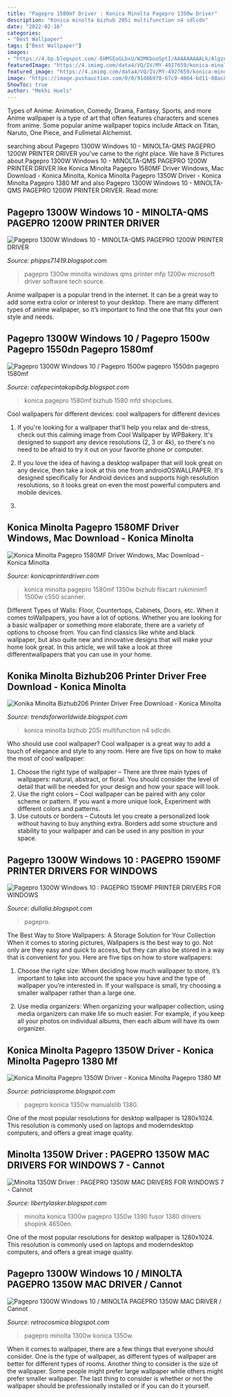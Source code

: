 ```yaml
---
title: "Pagepro 1580mf Driver : Konica Minolta Pagepro 1350w Driver"
description: "Konica minolta bizhub 205i multifunction n4 sdlcdn"
date: "2022-02-16"
categories:
- "Best Wallpaper"
tags: ["Best Wallpaper"]
images:
- "https://4.bp.blogspot.com/-EHMSEoGLbxU/W2MKbooSptI/AAAAAAAAALk/AlgznNeVKpoTayt0aOMFu5KtN35vJCf_QCLcBGAs/s320/bbb.jpg"
featuredImage: "https://4.imimg.com/data4/VQ/IV/MY-4927659/konica-minolta-page-pro-1300w-toner-cartridges-250x250.jpg"
featured_image: "https://4.imimg.com/data4/VQ/IV/MY-4927659/konica-minolta-page-pro-1300w-toner-cartridges-250x250.jpg"
image: "https://image.pushauction.com/0/0/91d86978-67c9-4864-bd11-88ac831da80c/51639256-f04b-42c4-8e8b-ccfec9fc2846.jpg"
ShowToc: true
author: "Mekhi Huels"
---
```



Types of Anime: Animation, Comedy, Drama, Fantasy, Sports, and more
Anime wallpaper is a type of art that often features characters and scenes from anime. Some popular anime wallpaper topics include Attack on Titan, Naruto, One Piece, and Fullmetal Alchemist.

	

		
searching about Pagepro 1300W Windows 10 - MINOLTA-QMS PAGEPRO 1200W PRINTER DRIVER you've came to the right place. We have 8 Pictures about Pagepro 1300W Windows 10 - MINOLTA-QMS PAGEPRO 1200W PRINTER DRIVER like Konica Minolta Pagepro 1580MF Driver Windows, Mac Download - Konica Minolta, Konica Minolta Pagepro 1350W Driver - Konica Minolta Pagepro 1380 Mf and also Pagepro 1300W Windows 10 - MINOLTA-QMS PAGEPRO 1200W PRINTER DRIVER. Read more:
		
    
## Pagepro 1300W Windows 10 - MINOLTA-QMS PAGEPRO 1200W PRINTER DRIVER

<img loading=lazy src="https://i.ebayimg.com/images/g/oI8AAOSwbqpT4Rpi/s-l400.jpg" onerror="this.onerror=null;this.src='https://tse1.mm.bing.net/th?id=OIP.R9JlN4xUwKzJ9KqmHnhE0wAAAA&amp;pid=15.1';" alt="Pagepro 1300W Windows 10 - MINOLTA-QMS PAGEPRO 1200W PRINTER DRIVER">

_Source: phipps71419.blogspot.com_

>pagepro 1300w minolta windows qms printer mfp 1200w microsoft driver software tech source. 

	

Anime wallpaper is a popular trend in the internet. It can be a great way to add some extra color or interest to your desktop. There are many different types of anime wallpaper, so it’s important to find the one that fits your own style and needs.

    
## Pagepro 1300W Windows 10 / Pagepro 1500w Pagepro 1550dn Pagepro 1580mf

<img loading=lazy src="https://1.bp.blogspot.com/-uZD43fzxOIM/X602H8J-8CI/AAAAAAAABWg/j0xgbiPy_38SSVcPaEinAdGUM1trxtp8wCNcBGAsYHQ/s298/Konica%2BMinolta%2BPagePro%2B1580MF.png" onerror="this.onerror=null;this.src='https://tse3.mm.bing.net/th?id=OIP.9XQYr_uaOpmyYTDodrt6eAAAAA&amp;pid=15.1';" alt="Pagepro 1300W Windows 10 / Pagepro 1500w pagepro 1550dn pagepro 1580mf">

_Source: cafepecintakopibdg.blogspot.com_

>konica pagepro 1580mf bizhub 1580 mfd shopclues. 

	

Cool wallpapers for different devices:
cool wallpapers for different devices 

1. If you're looking for a wallpaper that'll help you relax and de-stress, check out this calming image from Cool Wallpaper by WPBakery. It's designed to support any device resolutions (2, 3 or 4k), so there's no need to be afraid to try it out on your favorite phone or computer.

2. If you love the idea of having a desktop wallpaper that will look great on any device, then take a look at this one from androidOSWALLPAPER. It's designed specifically for Android devices and supports high resolution resolutions, so it looks great on even the most powerful computers and mobile devices.

3.

    
## Konica Minolta Pagepro 1580MF Driver Windows, Mac Download - Konica Minolta

<img loading=lazy src="https://4.bp.blogspot.com/-EHMSEoGLbxU/W2MKbooSptI/AAAAAAAAALk/AlgznNeVKpoTayt0aOMFu5KtN35vJCf_QCLcBGAs/s320/bbb.jpg" onerror="this.onerror=null;this.src='https://tse4.mm.bing.net/th?id=OIP.YeWcehcfx1Si6iBkZ3vO4gAAAA&amp;pid=15.1';" alt="Konica Minolta Pagepro 1580MF Driver Windows, Mac Download - Konica Minolta">

_Source: konicaprinterdriver.com_

>konica minolta pagepro 1580mf 1350w bizhub flixcart rukminim1 1500w c550 scanner. 

	

Different Types of Walls: Floor, Countertops, Cabinets, Doors, etc.
When it comes toWallpapers, you have a lot of options. Whether you are looking for a basic wallpaper or something more elaborate, there are a variety of options to choose from. You can find classics like white and black wallpaper, but also quite new and innovative designs that will make your home look great. In this article, we will take a look at three differentwallpapers that you can use in your home.

    
## Konika Minolta Bizhub206 Printer Driver Free Download - Konica Minolta

<img loading=lazy src="https://n4.sdlcdn.com/imgs/c/f/5/Konica-Minolta-bizhub206-Multi-Function-SDL386540968-1-3dce5.jpg" onerror="this.onerror=null;this.src='https://tse4.mm.bing.net/th?id=OIP.1gdYYPaudEVNaQqpow7QDAHaIq&amp;pid=15.1';" alt="Konika Minolta Bizhub206 Printer Driver Free Download - Konica Minolta">

_Source: trendsforworldwide.blogspot.com_

>konica minolta bizhub 205i multifunction n4 sdlcdn. 

	

Who should use cool wallpaper?
Cool wallpaper is a great way to add a touch of elegance and style to any room. Here are five tips on how to make the most of cool wallpaper: 
1) Choose the right type of wallpaper – There are three main types of wallpapers: natural, abstract, or floral. You should consider the level of detail that will be needed for your design and how your space will look. 
2) Use the right colors – Cool wallpaper can be paired with any color scheme or pattern. If you want a more unique look, Experiment with different colors and patterns. 
3) Use cutouts or borders – Cutouts let you create a personalized look without having to buy anything extra. Borders add some structure and stability to your wallpaper and can be used in any position in your space.

    
## Pagepro 1300W Windows 10 : PAGEPRO 1590MF PRINTER DRIVERS FOR WINDOWS

<img loading=lazy src="https://lh6.googleusercontent.com/proxy/T0YEBSGYFXLr9Hg5p0U7S8ZVBwcrJAZ8wKz_iHKNRrNtQBlWqYtQ4-WXMZLUnCRgaS9K2x9LTqm1EYqss_PkenSvmYfJo9V6UKxPcXvw=w1200-h630-p-k-no-nu" onerror="this.onerror=null;this.src='https://tse3.mm.bing.net/th?id=OIP.vp-XwDbfyUB0X9BuBoAxogAAAA&amp;pid=15.1';" alt="Pagepro 1300W Windows 10 : PAGEPRO 1590MF PRINTER DRIVERS FOR WINDOWS">

_Source: dullalia.blogspot.com_

>pagepro. 

	

The Best Way to Store Wallpapers: A Storage Solution for Your Collection
When it comes to storing pictures, Wallpapers is the best way to go. Not only are they easy and quick to access, but they can also be stored in a way that is convenient for you. Here are five tips on how to store wallpapers:
1) Choose the right size: When deciding how much wallpaper to store, it’s important to take into account the space you have and the type of wallpaper you’re interested in. If your wallspace is small, try choosing a smaller wallpaper rather than a large one.

2) Use media organizers: When organizing your wallpaper collection, using media organizers can make life so much easier. For example, if you keep all your photos on individual albums, then each album will have its own organizer.

    
## Konica Minolta Pagepro 1350W Driver - Konica Minolta Pagepro 1380 Mf

<img loading=lazy src="https://1.bp.blogspot.com/-saP5htX4gcc/XlM-tcL5m5I/AAAAAAAAA-U/fNEzrYf0HBkVFZXeuaeFU_1hNIkXTXmTQCNcBGAsYHQ/w370-h200-c/Pagepro%2B1300.png" onerror="this.onerror=null;this.src='https://tse3.mm.bing.net/th?id=OIP.jUnvrZSmL6ThFg2_d8TBSQAAAA&amp;pid=15.1';" alt="Konica Minolta Pagepro 1350W Driver - Konica Minolta Pagepro 1380 Mf">

_Source: patriciasprome.blogspot.com_

>pagepro konica 1350w manualslib 1380. 

	

One of the most popular resolutions for desktop wallpaper is 1280x1024. This resolution is commonly used on laptops and moderndesktop computers, and offers a great image quality.

    
## Minolta 1350W Driver : PAGEPRO 1350W MAC DRIVERS FOR WINDOWS 7 - Cannot

<img loading=lazy src="https://4.imimg.com/data4/VQ/IV/MY-4927659/konica-minolta-page-pro-1300w-toner-cartridges-250x250.jpg" onerror="this.onerror=null;this.src='https://tse3.mm.bing.net/th?id=OIP.NdkfkZfL63e6OaWHR3ttfAAAAA&amp;pid=15.1';" alt="Minolta 1350W Driver : PAGEPRO 1350W MAC DRIVERS FOR WINDOWS 7 - Cannot">

_Source: libertylasker.blogspot.com_

>minolta konica 1300w pagepro 1350w 1390 fusor 1380 drivers shopink 4650en. 

	

One of the most popular resolutions for desktop wallpaper is 1280x1024. This resolution is commonly used on laptops and moderndesktop computers, and offers a great image quality.

    
## Pagepro 1300W Windows 10 / MINOLTA PAGEPRO 1350W MAC DRIVER / Cannot

<img loading=lazy src="https://image.pushauction.com/0/0/91d86978-67c9-4864-bd11-88ac831da80c/51639256-f04b-42c4-8e8b-ccfec9fc2846.jpg" onerror="this.onerror=null;this.src='https://tse1.mm.bing.net/th?id=OIP.oCRWB0coEpnrFONqaBxwgwHaHa&amp;pid=15.1';" alt="Pagepro 1300W Windows 10 / MINOLTA PAGEPRO 1350W MAC DRIVER / Cannot">

_Source: retrocosmica.blogspot.com_

>pagepro minolta 1300w konica 1350w. 

	

When it comes to wallpaper, there are a few things that everyone should consider. One is the type of wallpaper, as different types of wallpaper are better for different types of rooms. Another thing to consider is the size of the wallpaper. Some people might prefer large wallpaper while others might prefer smaller wallpaper. The last thing to consider is whether or not the wallpaper should be professionally installed or if you can do it yourself.


